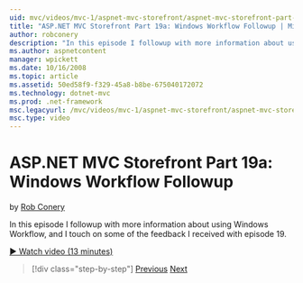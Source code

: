 ```yaml
---
uid: mvc/videos/mvc-1/aspnet-mvc-storefront/aspnet-mvc-storefront-part-19a-windows-workflow-followup
title: "ASP.NET MVC Storefront Part 19a: Windows Workflow Followup | Microsoft Docs"
author: robconery
description: "In this episode I followup with more information about using Windows Workflow, and I touch on some of the feedback I received with episode 19."
ms.author: aspnetcontent
manager: wpickett
ms.date: 10/16/2008
ms.topic: article
ms.assetid: 50ed58f9-f329-45a8-b8be-675040172072
ms.technology: dotnet-mvc
ms.prod: .net-framework
msc.legacyurl: /mvc/videos/mvc-1/aspnet-mvc-storefront/aspnet-mvc-storefront-part-19a-windows-workflow-followup
msc.type: video
---
```

ASP.NET MVC Storefront Part 19a: Windows Workflow Followup
====================
by [Rob Conery](https://github.com/robconery)

In this episode I followup with more information about using Windows Workflow, and I touch on some of the feedback I received with episode 19.

[&#9654; Watch video (13 minutes)](https://channel9.msdn.com/Blogs/ASP-NET-Site-Videos/aspnet-mvc-storefront-part-19a-windows-workflow-followup)

>[!div class="step-by-step"]
[Previous](aspnet-mvc-mvc-storefront-part-19-processing-orders-with-windows-workflow.md)
[Next](aspnet-mvc-storefront-part-20-logging.md)